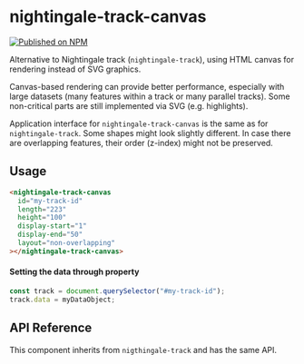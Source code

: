 # nightingale-track-canvas

[![Published on NPM](https://img.shields.io/npm/v/@nightingale-elements/nightingale-track-canvas.svg)](https://www.npmjs.com/package/@nightingale-elements/nightingale-track-canvas)

Alternative to Nightingale track (`nightingale-track`), using HTML canvas for rendering instead of SVG graphics.

Canvas-based rendering can provide better performance, especially with large datasets (many features within a track or many parallel tracks). Some non-critical parts are still implemented via SVG (e.g. highlights).

Application interface for `nightingale-track-canvas` is the same as for `nightingale-track`. Some shapes might look slightly different. In case there are overlapping features, their order (z-index) might not be preserved.

## Usage

```html
<nightingale-track-canvas 
  id="my-track-id"
  length="223"
  height="100"
  display-start="1"
  display-end="50"
  layout="non-overlapping"
></nightingale-track-canvas>
```

#### Setting the data through property

```javascript
const track = document.querySelector("#my-track-id");
track.data = myDataObject;
```

## API Reference

This component inherits from `nigthingale-track` and has the same API.
